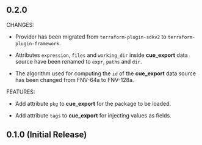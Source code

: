 ## 0.2.0
    
CHANGES:

* Provider has been migrated from `terraform-plugin-sdkv2` to
  `terraform-plugin-framework`.

* Attributes `expression`, `files` and `working_dir` inside **cue_export** data
  source have been renamed to `expr`, `paths` and `dir`.

* The algorithm used for computing the `id` of the **cue_export** data source
  has been changed from FNV-64a to FNV-128a.

FEATURES:

* Add attribute `pkg` to **cue_export** for the package to be loaded.

* Add attribute `tags` to **cue_export** for injecting values as fields.

## 0.1.0 (Initial Release)
